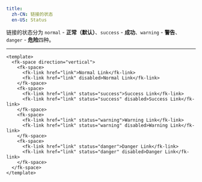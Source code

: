 ```yaml
title:
  zh-CN: 链接的状态
  en-US: Status
```


链接的状态分为 `normal` - **正常（默认）**、`success` - **成功**、`warning` - **警告**、`danger` - **危险**四种。

---


```vue { "component": true } 
<template>
  <fk-space direction="vertical">
    <fk-space>
      <fk-link href="link">Normal Link</fk-link>
      <fk-link href="link" disabled>Normal Link</fk-link>
    </fk-space>
    <fk-space>
      <fk-link href="link" status="success">Success Link</fk-link>
      <fk-link href="link" status="success" disabled>Success Link</fk-link>
    </fk-space>
    <fk-space>
      <fk-link href="link" status="warning">Warning Link</fk-link>
      <fk-link href="link" status="warning" disabled>Warning Link</fk-link>
    </fk-space>
    <fk-space>
      <fk-link href="link" status="danger">Danger Link</fk-link>
      <fk-link href="link" status="danger" disabled>Danger Link</fk-link>
    </fk-space>
  </fk-space>
</template>
```
